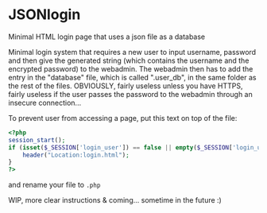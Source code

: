 # JSONlogin
Minimal HTML login page that uses a json file as a database


Minimal login system that requires a new user to input username, password and then give the generated string (which contains the username and the encrypted password) to the webadmin. The webadmin then has to add the entry in the "database" file, which is called ".user_db", in the same folder as the rest of the files.
OBVIOUSLY, fairly useless unless you have HTTPS, fairly useless if the user passes the password to the webadmin through an insecure connection...

To prevent user from accessing a page, put this text on top of the file:
```php
<?php
session_start();
if (isset($_SESSION['login_user']) == false || empty($_SESSION['login_user'])) {
    header("Location:login.html");
}
?>
```
and rename your file to ```.php```

WIP, more clear instructions & coming... sometime in the future :)
